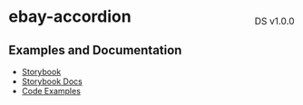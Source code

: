 <h1 style="display: flex; justify-content: space-between; align-items: center;">
    <span>
        ebay-accordion
    </span>
    <span style="font-weight: normal; font-size: medium; margin-bottom: -15px;">
        DS v1.0.0
    </span>
</h1>

## Examples and Documentation

- [Storybook](https://ebay.github.io/ebayui-core/?path=/story/navigation-disclosure-ebay-accordion)
- [Storybook Docs](https://ebay.github.io/ebayui-core/?path=/docs/navigation-disclosure-ebay-accordion)
- [Code Examples](https://github.com/eBay/ebayui-core/tree/master/src/components/ebay-accordion/examples)
